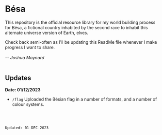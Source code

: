 # Bésa
This repository is the official resource library for my world building process for Bésa, a fictional country inhabited by the second race to inhabit this alternate universe version of Earth, elves.

Check back semi-often as I'll be updating this ReadMe file whenever I make progress I want to share.
<br>
</br>
*-- Joshua Maynard*
<br></br>

## Updates
**Date: 01/12/2023**

 - `/flag` Uploaded the Bésian flag in a number of formats, and a number of colour systems.
<br>
</br>

`Updated: 01-DEC-2023`
